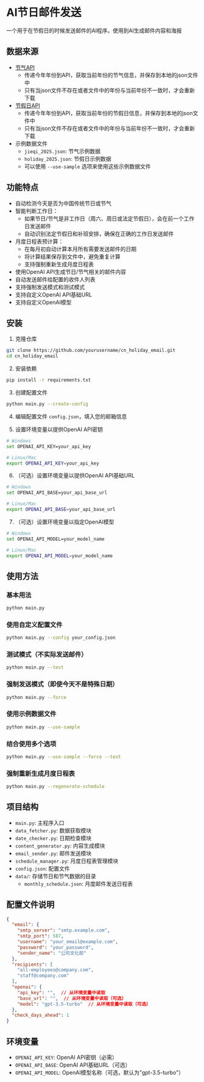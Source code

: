 # AI节日邮件发送
一个用于在节假日的时候发送邮件的AI程序。使用到AI生成邮件内容和海报

## 数据来源
- [节气API](https://api.timelessq.com/time/jieqi)
  - 传递今年年份到API，获取当前年份的节气信息，并保存到本地的json文件中
  - 只有当json文件不存在或者文件中的年份与当前年份不一致时，才会重新下载
- [节假日API](https://api.timelessq.com/time/holiday)
  - 传递今年年份到API，获取当前年份的节假日信息，并保存到本地的json文件中
  - 只有当json文件不存在或者文件中的年份与当前年份不一致时，才会重新下载
- 示例数据文件
  - `jieqi_2025.json`: 节气示例数据
  - `holiday_2025.json`: 节假日示例数据
  - 可以使用 `--use-sample` 选项来使用这些示例数据文件

## 功能特点
- 自动检测今天是否为中国传统节日或节气
- 智能判断工作日：
  - 如果节日/节气是非工作日（周六、周日或法定节假日），会在前一个工作日发送邮件
  - 自动识别法定节假日和补班安排，确保在正确的工作日发送邮件
- 月度日程表预计算：
  - 在每月初自动计算本月所有需要发送邮件的日期
  - 将计算结果保存到文件中，避免重复计算
  - 支持强制重新生成月度日程表
- 使用OpenAI API生成节日/节气相关的邮件内容
- 自动发送邮件给配置的收件人列表
- 支持强制发送模式和测试模式
- 支持自定义OpenAI API基础URL
- 支持自定义OpenAI模型

## 安装

1. 克隆仓库
```bash
git clone https://github.com/yourusername/cn_holiday_email.git
cd cn_holiday_email
```

2. 安装依赖
```bash
pip install -r requirements.txt
```

3. 创建配置文件
```bash
python main.py --create-config
```

4. 编辑配置文件 `config.json`，填入您的邮箱信息

5. 设置环境变量以提供OpenAI API密钥
```bash
# Windows
set OPENAI_API_KEY=your_api_key

# Linux/Mac
export OPENAI_API_KEY=your_api_key
```

6. （可选）设置环境变量以提供OpenAI API基础URL
```bash
# Windows
set OPENAI_API_BASE=your_api_base_url

# Linux/Mac
export OPENAI_API_BASE=your_api_base_url
```

7. （可选）设置环境变量以指定OpenAI模型
```bash
# Windows
set OPENAI_API_MODEL=your_model_name

# Linux/Mac
export OPENAI_API_MODEL=your_model_name
```

## 使用方法

### 基本用法
```bash
python main.py
```

### 使用自定义配置文件
```bash
python main.py --config your_config.json
```

### 测试模式（不实际发送邮件）
```bash
python main.py --test
```

### 强制发送模式（即使今天不是特殊日期）
```bash
python main.py --force
```

### 使用示例数据文件
```bash
python main.py --use-sample
```

### 结合使用多个选项
```bash
python main.py --use-sample --force --test
```

### 强制重新生成月度日程表
```bash
python main.py --regenerate-schedule
```

## 项目结构
- `main.py`: 主程序入口
- `data_fetcher.py`: 数据获取模块
- `date_checker.py`: 日期检查模块
- `content_generator.py`: 内容生成模块
- `email_sender.py`: 邮件发送模块
- `schedule_manager.py`: 月度日程表管理模块
- `config.json`: 配置文件
- `data/`: 存储节日和节气数据的目录
  - `monthly_schedule.json`: 月度邮件发送日程表


## 配置文件说明
```json
{
  "email": {
    "smtp_server": "smtp.example.com",
    "smtp_port": 587,
    "username": "your_email@example.com",
    "password": "your_password",
    "sender_name": "公司文化部"
  },
  "recipients": [
    "all-employees@company.com",
    "staff@company.com"
  ],
  "openai": {
    "api_key": "",  // 从环境变量中读取
    "base_url": "",  // 从环境变量中读取（可选）
    "model": "gpt-3.5-turbo"  // 从环境变量中读取（可选）
  },
  "check_days_ahead": 1
}
```

## 环境变量

- `OPENAI_API_KEY`: OpenAI API密钥（必需）
- `OPENAI_API_BASE`: OpenAI API基础URL（可选）
- `OPENAI_API_MODEL`: OpenAI模型名称（可选，默认为"gpt-3.5-turbo"）
